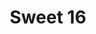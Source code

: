 ---
ee_id: '93'
site: '1'
type: '2'
url: 2006-005-sweet16
title: Sweet 16
year: '2006'
display_year: '2006'
medium: Lead sheet
dims:
pitch: Intro 2 Sweet Child O’ Mine phased.
ps: "​Anyway, if u play this (score can b downloaded below), please get at me, I’d
  love to get a recording. As of writing this, no one has ever performed this live.
  LOL."
live_url:
related: "[32] [2006-001-sweet16] 2006-001 Sweet 16"
youtube:
related_code:
imgs: Sweet-16-2006-005-digital-database-IH.jpg
subheading: "(Composition)"
download: cory_arcangel_sweet_16.pdf
add_credit:
commission:
layout: things-i-made
---